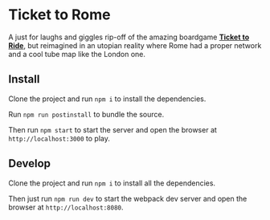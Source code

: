 # Ticket to Rome

A just for laughs and giggles rip-off of the amazing boardgame **[Ticket to Ride](https://www.daysofwonder.com/tickettoride/en/usa/)**, but reimagined in an utopian reality where Rome had a proper  network and a cool tube map like the London one.

## Install

Clone the project and run `npm i` to install the dependencies.

Run `npm run postinstall` to bundle the source.

Then run `npm start` to start the server and open the browser at `http://localhost:3000` to play.


## Develop

Clone the project and run `npm i` to install all the dependencies.

Then just run `npm run dev` to start the webpack dev server and open the browser at `http://localhost:8080`.
